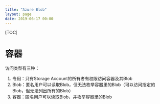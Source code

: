 ```yaml
---
title: "Azure Blob"
layout: page
date: 2019-06-17 00:00
---
```

[TOC]


# 容器 

访问类型有三种：

1. 专用：只有Storage Account的所有者有权限访问容器及其Blob
2. Blob：匿名用户可以读取Blob，但无法枚举容器里的Blob（可以访问指定的Blob，但无法列出所有的Blob）
3. 容器：匿名用户可以读取Blob，并枚举容器里的Blob